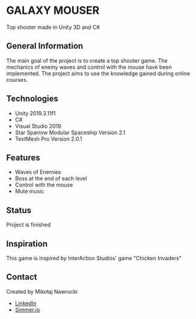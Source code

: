 # GALAXY MOUSER
Top shooter made in Unity 3D and C#

## General Information
The main goal of the project is to create a top shooter game. The mechanics of enemy waves and control with the mouse have been implemented. The project aims to use the knowledge gained during online courses.

## Technologies
* Unity 2019.3.11f1
* C#
* Visual Studio 2019
* Star Sparrow Modular Spaceship Version 2.1
* TextMesh Pro Version 2.0.1

## Features
* Waves of Enemies
* Boss at the end of each level
* Control with the mouse
* Mute music

## Status
Project is finished

## Inspiration
This game is inspired by InterAction Studios' game "Chicken Invaders"

## Contact
Created by Mikołaj Nawrocki

* [LinkedIn](https://www.linkedin.com/in/mikołaj-nawrocki/)
* [Simmer.io](https://simmer.io/@BushyAxis793/galaxy-mouser)
